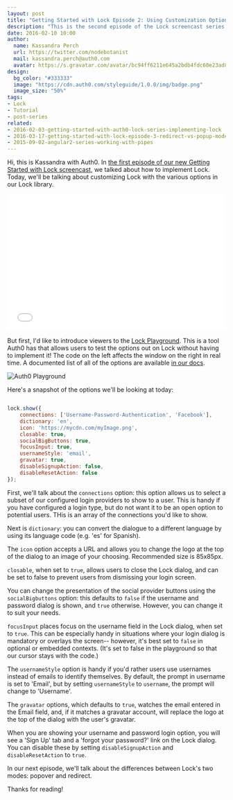 ```yaml
---
layout: post
title: "Getting Started with Lock Episode 2: Using Customization Options"
description: "This is the second episode of the Lock screencast series, where we show the various customization options in Lock.js"
date: 2016-02-10 10:00
author: 
  name: Kassandra Perch
  url: https://twitter.com/nodebotanist
  mail: kassandra.perch@auth0.com
  avatar: https://s.gravatar.com/avatar/bc94ff6211e645a2bdb4fdc60e23ad85.jpg?s=200
design: 
  bg_color: "#333333"
  image: "https://cdn.auth0.com/styleguide/1.0.0/img/badge.png"
  image_size: "50%"
tags: 
- Lock
- Tutorial
- post-series
related:
- 2016-02-03-getting-started-with-auth0-lock-series-implementing-lock
- 2016-03-17-getting-started-with-lock-episode-3-redirect-vs-popup-mode
- 2015-09-02-angular2-series-working-with-pipes
---
```


Hi, this is Kassandra with Auth0. In [the first episode of our new Getting Started with Lock screencast](https://auth0.com/blog/2016/02/05/getting-started-with-auth0-lock-series-implementing-lock/), we talked about how to implement Lock. Today, we'll be talking about customizing Lock with the various options in our Lock library.

<div class="wistia_responsive_padding" style="padding:62.71% 0 0 0;position:relative;"><div class="wistia_responsive_wrapper" style="height:100%;left:0;position:absolute;top:0;width:100%;"><iframe src="//fast.wistia.net/embed/iframe/bcdrrfc8eb?videoFoam=true" allowtransparency="true" frameborder="0" scrolling="no" class="wistia_embed" name="wistia_embed" allowfullscreen mozallowfullscreen webkitallowfullscreen oallowfullscreen msallowfullscreen width="100%" height="100%"></iframe></div></div>
<script src="//fast.wistia.net/assets/external/E-v1.js" async></script>

But first, I'd like to introduce viewers to the [Lock Playground](https://auth0.github.io/playground/). This is a tool Auth0 has that allows users to test the options out on Lock without having to implement it! The code on the left affects the window on the right in real time. A documented list of all of the options are available [in our docs](https://auth0.com/docs/libraries/lock/customization).

![Auth0 Playground](https://cdn.auth0.com/blog/lock-ep-2/playground.png)

Here's a snapshot of the options we'll be looking at today:

```javascript

lock.show({
	connections: ['Username-Password-Authentication', 'Facebook'],
	dictionary: 'en',
	icon: 'https://mycdn.com/myImage.png',
	closable: true,
	socialBigButtons: true,
	focusInput: true,
	usernameStyle: 'email',
	gravatar: true,
	disableSignupAction: false,
	disableResetAction: false
});

```

First, we'll talk about the `connections` option: this option allows us to select a subset of our configured login providers to show to a user. This is handy if you have configured a login type, but do not want it to be an open option to potential users. THis is an array of the connections you'd like to show.

Next is `dictionary`: you can convert the dialogue to a different language by using its language code (e.g. 'es' for Spanish).

The `icon` option accepts a URL and allows you to change the logo at the top of the dialog to an image of your choosing. Recommended size is 85x85px.

`closable`, when set to `true`, allows users to close the Lock dialog, and can be set to false to prevent users from dismissing your login screen.

You can change the presentation of the social provider buttons using the `socialBigbuttons` option: this defaults to `false` if the username and password dialog is shown, and `true` otherwise. However, you can change it to suit your needs.

`focusInput` places focus on the username field in the Lock dialog, when set to `true`. This can be especially handy in situations where your login dialog is mandatory or overlays the screen-- however, it's best set to `false` in optional or embedded contexts. (It's set to false in the playground so that our cursor stays with the code.)

The `usernameStyle` option is handy if you'd rather users use usernames instead of emails to identify themselves. By default, the prompt in username is set to 'Email', but by setting `usernameStyle` to `username`, the prompt will change to 'Username'.

The `gravatar` options, which defaults to `true`, watches the email entered in the Email field, and, if it matches a gravatar account, will replace the logo at the top of the dialog with the user's gravatar.

When you are showing your username and password login option, you will see a 'Sign Up' tab and a 'forgot your password?' link on the Lock dialog. You can disable these by setting `disableSignupAction` and `disableResetAction` to `true`.

In our next episode, we'll talk about the differences between Lock's two modes: popover and redirect.

Thanks for reading!
